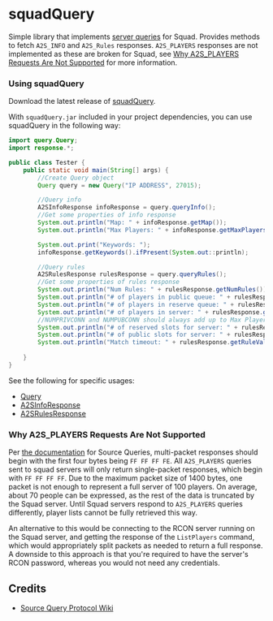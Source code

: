 # squadQuery
Simple library that implements [server queries](https://developer.valvesoftware.com/wiki/Server_queries#A2S_RULES)
for Squad. Provides methods to fetch `A2S_INFO` and `A2S_Rules` responses. `A2S_PLAYERS` responses
are not implemented as these are broken for Squad, see [Why A2S_PLAYERS Requests Are Not Supported](#why-a2s-players-requests-are-not-supported)
for more information.

### Using squadQuery
Download the latest release of [squadQuery](https://github.com/roengle/squadQuery/releases/latest).

With `squadQuery.jar` included in your project dependencies, you can use squadQuery in the following way:

```java
import query.Query;
import response.*;

public class Tester {
    public static void main(String[] args) {
        //Create Query object
        Query query = new Query("IP ADDRESS", 27015);

        //Query info
        A2SInfoResponse infoResponse = query.queryInfo();
        //Get some properties of info response
        System.out.println("Map: " + infoResponse.getMap());
        System.out.println("Max Players: " + infoResponse.getMaxPlayers());

        System.out.print("Keywords: ");
        infoResponse.getKeywords().ifPresent(System.out::println);

        //Query rules
        A2SRulesResponse rulesResponse = query.queryRules();
        //Get some properties of rules response
        System.out.println("Num Rules: " + rulesResponse.getNumRules());
        System.out.println("# of players in public queue: " + rulesResponse.getRuleValue("PublicQueue_i"));
        System.out.println("# of players in reserve queue: " + rulesResponse.getRuleValue("ReservedQueue_i"));
        System.out.println("# of players in server: " + rulesResponse.getRuleValue("PlayerCount_i"));
        //NUMPRIVCONN and NUMPUBCONN should always add up to Max Players from A2S_INFO query
        System.out.println("# of reserved slots for server: " + rulesResponse.getRuleValue("NUMPRIVCONN"));
        System.out.println("# of public slots for server: " + rulesResponse.getRuleValue("NUMPUBCONN"));
        System.out.println("Match timeout: " + rulesResponse.getRuleValue("MatchTimeout_f"));
        
    }
}
```
See the following for specific usages:

* [Query]()
* [A2SInfoResponse]()
* [A2SRulesResponse]()

### Why A2S_PLAYERS Requests Are Not Supported
Per [the documentation](https://developer.valvesoftware.com/wiki/Server_queries#Multi-packet_Response_Format) for Source Queries,
multi-packet responses should begin with the first four bytes being `FF FF FF FE`. All `A2S_PLAYERS` queries sent to squad servers will only return
single-packet responses, which begin with `FF FF FF FF`. Due to the maximum packet size of 1400 bytes, one packet is not enough
to represent a full server of 100 players. On average, about 70 people can be expressed, as the rest of the data is truncated by the 
Squad server. Until Squad servers respond to `A2S_PLAYERS` queries differently, player lists cannot be fully retrieved this way.

An alternative to this would be connecting to the RCON server running on the Squad server, and getting the response of the 
`ListPlayers` command, which would appropriately split packets as needed to return a full response. A downside to this approach 
is that you're required to have the server's RCON password, whereas you would not need any credentials.

## Credits
* [Source Query Protocol Wiki](https://developer.valvesoftware.com/wiki/Server_queries)